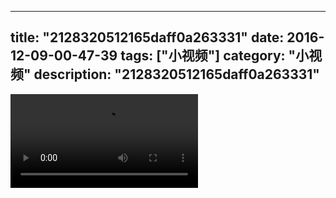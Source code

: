 
---
title: "2128320512165daff0a263331"
date: 2016-12-09-00-47-39
tags: ["小视频"]
category: "小视频"
description: "2128320512165daff0a263331"
---
<video src="http://ohtsqip0g.bkt.clouddn.com/2128320512165daff0a263331.mp4" controls="controls"></video>
